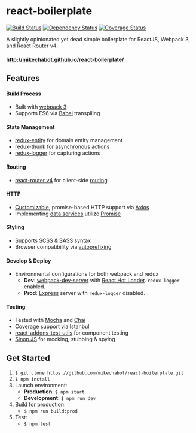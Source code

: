 # react-boilerplate

[![Build Status](https://travis-ci.org/mikechabot/react-boilerplate.svg?branch=master)](https://travis-ci.org/mikechabot/react-boilerplate)
[![Dependency Status](https://david-dm.org/mikechabot/react-boilerplate.svg)](https://david-dm.org/mikechabot/react-boilerplate)
[![Coverage Status](https://coveralls.io/repos/github/mikechabot/react-boilerplate/badge.svg?branch=master&cacheBuster=1)](https://coveralls.io/github/mikechabot/react-boilerplate?branch=master)

A slightly opinionated yet dead simple boilerplate for ReactJS, Webpack 3, and React Router v4.

#### http://mikechabot.github.io/react-boilerplate/

## Features

#### Build Process
 * Built with [webpack 3](https://webpack.js.org/configuration/)
 * Supports ES6 via [Babel](https://babeljs.io/) transpiling

#### State Management
* [redux-entity](https://github.com/mikechabot/redux-entity) for domain entity management
* [redux-thunk](https://github.com/gaearon/redux-thunk) for [asynchronous actions](https://github.com/mikechabot/react-boilerplate/blob/master/src/redux/actions/thunks.js#L6)
* [redux-logger](https://github.com/theaqua/redux-logger) for capturing actions

#### Routing
* [react-router v4](https://github.com/reactjs/react-router) for client-side [routing](https://github.com/mikechabot/react-boilerplate/blob/master/src/Root.jsx#L5)

#### HTTP
* [Customizable](https://github.com/mikechabot/react-boilerplate/blob/master/src/services/data/ajax-service.js#L8), promise-based HTTP support via [Axios](https://github.com/mzabriskie/axios)
* Implementing [data services](https://github.com/mikechabot/react-boilerplate/blob/master/src/services/data/data-access-service.js#L32) utilize [Promise](https://developer.mozilla.org/en-US/docs/Web/JavaScript/Reference/Global_Objects/Promise)

#### Styling
* Supports [SCSS & SASS](http://sass-lang.com/) syntax
* Browser compatibility via [autoprefixing](https://github.com/postcss/autoprefixer)

#### Develop & Deploy
* Environmental configurations for both webpack and redux
  * **Dev**: [webpack-dev-server](https://webpack.js.org/configuration/dev-server/) with [React Hot Loader](http://gaearon.github.io/react-hot-loader/). `redux-logger` enabled.
  * **Prod**: [Express](http://expressjs.com/) server with `redux-logger` disabled.

#### Testing
* Tested with [Mocha](https://mochajs.org/) and [Chai](http://chaijs.com/)
* Coverage support via [Istanbul](https://gotwarlost.github.io/istanbul/)
* [react-addons-test-utils](https://facebook.github.io/react/docs/test-utils.html) for component testing
* [Sinon.JS](http://sinonjs.org/) for mocking, stubbing & spying

## Get Started
1. `$ git clone https://github.com/mikechabot/react-boilerplate.git`
2. `$ npm install`
3. Launch environment:
   *  **Production**: `$ npm start`
   *  **Development**: `$ npm run dev`
4. Build for production:
   * `$ npm run build:prod`
5. Test:
   * `$ npm test`
